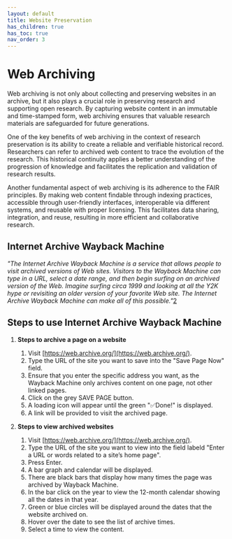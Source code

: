 ```yaml
---
layout: default
title: Website Preservation
has_children: true
has_toc: true
nav_order: 3
---
```


# Web Archiving

Web archiving is not only about collecting and preserving websites in an archive, but it also plays a crucial role in preserving research and supporting open research. By capturing website content in an immutable and time-stamped form, web archiving ensures that valuable research materials are safeguarded for future generations. 

One of the key benefits of web archiving in the context of research preservation is its ability to create a reliable and verifiable historical record. Researchers can refer to archived web content to trace the evolution of the research. This historical continuity applies a better understanding of the progression of knowledge and facilitates the replication and validation of research results.​

Another fundamental aspect of web archiving is its adherence to the FAIR principles. By making web content findable through indexing practices, accessible through user-friendly interfaces, interoperable via different systems, and reusable with proper licensing. This facilitates data sharing, integration, and reuse, resulting in more efficient and collaborative research.

## Internet Archive Wayback Machine

*"The Internet Archive Wayback Machine is a service that allows people to visit archived versions of Web sites. Visitors to the Wayback Machine can type in a URL, select a date range, and then begin surfing on an archived version of the Web. Imagine surfing circa 1999 and looking at all the Y2K hype or revisiting an older version of your favorite Web site. The Internet Archive Wayback Machine can make all of this possible."*[2]( https://help.archive.org/help/wayback-machine-general-information/)

## Steps to use Internet Archive Wayback Machine

1. **Steps to archive a page on a website**
    1. Visit [https://web.archive.org/](https://web.archive.org/). 
    2. Type the URL of the site you want to save into the "Save Page Now" field. 
    3. Ensure that you enter the specific address you want, as the Wayback Machine only archives content on one page, not other linked pages. 
    4. Click on the grey SAVE PAGE button. 
    5. A loading icon will appear until the green "✅Done!" is displayed. 
    6. A link will be provided to visit the archived page.

2. **Steps to view archived websites**
    1. Visit [https://web.archive.org/](https://web.archive.org/). 
    2. Type the URL of the site you want to view into the field labeld "Enter a URL or words related to a site’s home page". 
    3. Press Enter. 
    4. A bar graph and calendar will be displayed. 
    5. There are black bars that display how many times the page was archived by Wayback Machine. 
    6. In the bar click on the year to view the 12-month calendar showing all the dates in that year. 
    7. Green or blue circles will be displayed around the dates that the website archived on. 
    8. Hover over the date to see the list of archive times. 
    9. Select a time to view the content. 
